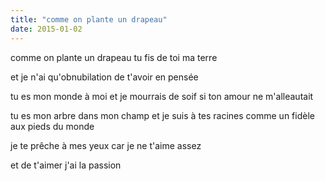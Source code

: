 ```yaml
---
title: "comme on plante un drapeau"
date: 2015-01-02
---
```


comme on plante un drapeau
tu fis de toi ma terre

et je n'ai qu'obnubilation de t'avoir en pensée

tu es mon monde à moi
et je mourrais de soif si ton amour ne m'alleautait

tu es mon arbre dans mon champ
et je suis à tes racines comme un fidèle aux pieds du monde

je te prêche à mes yeux car je ne t'aime assez

et de t'aimer j'ai la passion
